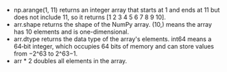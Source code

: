 * np.arange(1, 11) returns an integer array that starts at 1 and ends at 11 but does not include 11, so it returns [1 2 3 4 5 6 7 8 9 10].
* arr.shape returns the shape of the NumPy array. (10,) means the array has 10 elements and is one-dimensional.
* arr.dtype returns the data type of the array's elements. int64 means a 64‑bit integer, which occupies 64 bits of memory and can store values from −2^63 to 2^63−1.
* arr * 2 doubles all elements in the array.